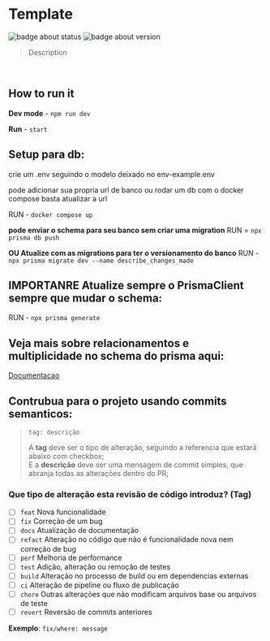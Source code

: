 # Template

![badge about status](https://img.shields.io/badge/status-on%20progress-blue)
![badge about version](https://img.shields.io/badge/version-1.1-yellow)

> <p> Description </p>

<br>


## How to run it
<section>

**Dev mode** - `npm run dev`

**Run** - `start`

## Setup para db:
<p> crie um .env seguindo o modelo deixado no env-example.env </p>

<p> pode adicionar sua propria url de banco ou rodar um db com o docker compose basta atualizar a url </p>

RUN - `docker compose up`

**pode enviar o schema para seu banco sem criar uma migration**
RUN = `npx prisma db push`

**OU Atualize com as migrations para ter o versionamento do banco**
RUN - `npx prisma migrate dev --name describe_changes_made`

## IMPORTANRE Atualize sempre o PrismaClient sempre que mudar o schema:
RUN - `npx prisma generate`

## Veja mais sobre relacionamentos e multiplicidade no schema do prisma aqui:
[Documentacao](https://www.prisma.io/docs/concepts/components/prisma-schema/relations)

</section>

## Contrubua para o projeto usando commits semanticos:

> ```
> tag: descrição
> ```
>
> A **tag** deve ser o tipo de alteração, seguindo a referencia que estará abaixo com checkbox;\
> E a **descrição** deve ser uma mensagem de commit simples, que abranja todas as alterações dentro do PR;

### Que tipo de alteração esta revisão de código introduz? (Tag)

- [ ] `feat` Nova funcionalidade
- [ ] `fix` Correção de um bug
- [ ] `docs` Atualização de documentação
- [ ] `refact` Alteração no código que não é funcionalidade nova nem correção de bug
- [ ] `perf` Melhoria de performance
- [ ] `test` Adição, alteração ou remoção de testes
- [ ] `build` Alteração no processo de build ou em dependencias externas
- [ ] `ci` Alteração de pipeline ou fluxo de publicação
- [ ] `chore` Outras alterações que não modificam arquivos base ou arquivos de teste
- [ ] `revert` Reversão de commits anteriores

**Exemplo**: `fix/where: message`
